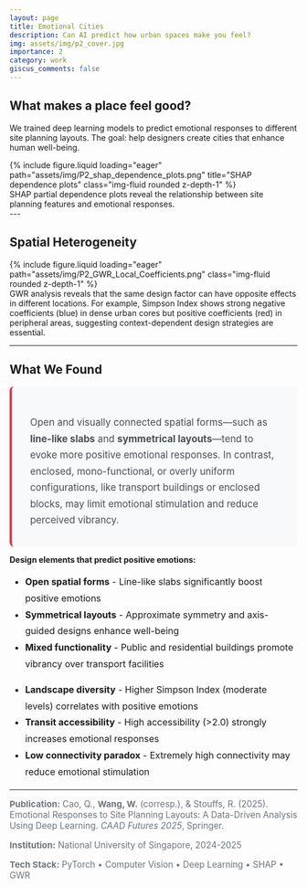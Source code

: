 ```yaml
---
layout: page
title: Emotional Cities
description: Can AI predict how urban spaces make you feel?
img: assets/img/p2_cover.jpg
importance: 2
category: work
giscus_comments: false
---
```


## What makes a place feel good?

We trained deep learning models to predict emotional responses to different site planning layouts. The goal: help designers create cities that enhance human well-being.

<div class="row mt-4">
    <div class="col-sm mt-3 mt-md-0">
        {% include figure.liquid loading="eager" path="assets/img/P2_shap_dependence_plots.png" title="SHAP dependence plots" class="img-fluid rounded z-depth-1" %}
    </div>
</div>
<div class="caption">
    SHAP partial dependence plots reveal the relationship between site planning features and emotional responses.
</div>
---

## Spatial Heterogeneity

<div class="row mt-4">
    <div class="col-sm mt-3 mt-md-0">
        {% include figure.liquid loading="eager" path="assets/img/P2_GWR_Local_Coefficients.png" class="img-fluid rounded z-depth-1" %}
    </div>
</div>
<div class="caption">
    GWR analysis reveals that the same design factor can have opposite effects in different locations. For example, Simpson Index shows strong negative coefficients (blue) in dense urban cores but positive coefficients (red) in peripheral areas, suggesting context-dependent design strategies are essential.
</div>

---

## What We Found

<div class="row justify-content-center mt-4 mb-4">
    <div class="col-md-10">
        <div style="background-color: #f8f9fa; padding: 2rem; border-radius: 8px; border-left: 4px solid #dc3545;">
            <p style="font-size: 1.05rem; line-height: 1.7; margin-bottom: 0; color: #495057;">
                Open and visually connected spatial forms—such as <strong>line-like slabs</strong> and <strong>symmetrical layouts</strong>—tend to evoke more positive emotional responses. In contrast, enclosed, mono-functional, or overly uniform configurations, like transport buildings or enclosed blocks, may limit emotional stimulation and reduce perceived vibrancy.
            </p>
        </div>
    </div>
</div>

**Design elements that predict positive emotions:**

<div class="row mt-3">
    <div class="col-md-6">
        <ul style="font-size: 1rem; line-height: 1.8;">
            <li> <strong>Open spatial forms</strong> - Line-like slabs significantly boost positive emotions</li>
            <li> <strong>Symmetrical layouts</strong> - Approximate symmetry and axis-guided designs enhance well-being</li>
            <li> <strong>Mixed functionality</strong> - Public and residential buildings promote vibrancy over transport facilities</li>
        </ul>
    </div>
    <div class="col-md-6">
        <ul style="font-size: 1rem; line-height: 1.8;">
            <li> <strong>Landscape diversity</strong> - Higher Simpson Index (moderate levels) correlates with positive emotions</li>
            <li> <strong>Transit accessibility</strong> - High accessibility (>2.0) strongly increases emotional responses</li>
            <li> <strong>Low connectivity paradox</strong> - Extremely high connectivity may reduce emotional stimulation</li>
        </ul>
    </div>
</div>

---

<div class="row justify-content-center mt-5">
    <div class="col-md-10">
        <p style="font-size: 0.95rem; color: #6c757d; margin-bottom: 0.5rem;">
            <strong>Publication:</strong> Cao, Q., <strong>Wang, W.</strong> (corresp.), & Stouffs, R. (2025). Emotional Responses to Site Planning Layouts: A Data-Driven Analysis Using Deep Learning. <em>CAAD Futures 2025</em>, Springer.
        </p>
        <p style="font-size: 0.95rem; color: #6c757d; margin-bottom: 0.5rem;">
            <strong>Institution:</strong> National University of Singapore, 2024-2025
        </p>
        <p style="font-size: 0.95rem; color: #6c757d;">
            <strong>Tech Stack:</strong> PyTorch • Computer Vision • Deep Learning • SHAP • GWR
        </p>
    </div>
</div>
